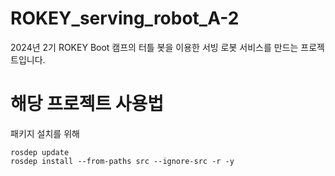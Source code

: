 # ROKEY_serving_robot_A-2
2024년 2기 ROKEY Boot 캠프의 터틀 봇을 이용한 서빙 로봇 서비스를 만드는 프로젝트입니다.


# 해당 프로젝트 사용법

패키지 설치를 위해 

    rosdep update
    rosdep install --from-paths src --ignore-src -r -y


